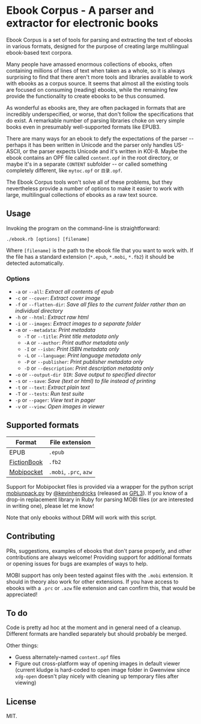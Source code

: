 # Ebook Corpus - A parser and extractor for electronic books

Ebook Corpus is a set of tools for parsing and extracting the text of ebooks in various formats, designed for the purpose of creating large multilingual ebook-based text corpora.

Many people have amassed enormous collections of ebooks, often containing millions of lines of text when taken as a whole, so it is always surprising to find that there aren't more tools and libraries available to work with ebooks as a corpus source. It seems that almost all the existing tools are focused on consuming (reading) ebooks, while the remaining few provide the functionality to create ebooks to be thus consumed.

As wonderful as ebooks are, they are often packaged in formats that are incredibly underspecified, or worse, that don't follow the specifications that do exist. A remarkable number of parsing libraries choke on very simple books even in presumably well-supported formats like EPUB3.

There are many ways for an ebook to defy the expectations of the parser -- perhaps it has been written in Unicode and the parser only handles US-ASCII, or the parser expects Unicode and it's written in KOI-8. Maybe the ebook contains an OPF file called `content.opf` in the root directory, or maybe it's in a separate `CONTENT` subfolder -- or called something completely different, like `mytoc.opf` or `目录.opf`.

The Ebook Corpus tools won't solve all of these problems, but they nevertheless provide a number of options to make it easier to work with large, multilingual collections of ebooks as a raw text source.

## Usage

Invoking the program on the command-line is straightforward:

    ./ebook.rb [options] [filename]

Where `[filename]` is the path to the ebook file that you want to work with. If the file has a standard extension (`*.epub`, `*.mobi`, `*.fb2`) it should be detected automatically.

### Options

* `-a` or `--all`: _Extract all contents of epub_
* `-c` or `--cover`: _Extract cover image_
* `-f` or `--flatten-dir`: _Save all files to the current folder rather than an individual directory_
* `-h` or `--html`: _Extract raw html_
* `-i` or `--images`: _Extract images to a separate folder_
* `-m` or `--metadata`: _Print metadata_
  * `-T` or `--title`: _Print title metadata only_
  * `-A` or `--author`: _Print author metadata only_
  * `-I` or `--isbn`: _Print ISBN metadata only_
  * `-L` or `--language`: _Print language metadata only_
  * `-P` or `--publisher`: _Print publisher metadata only_
  * `-D` or `--description`: _Print description metadata only_
* `-o` or `--output-dir DIR`: _Save output to specified director_
* `-s` or `--save`: _Save (text or html) to file instead of printing_
* `-t` or `--text`: _Extract plain text_
* `-T` or `--tests`: _Run test suite_
* `-p` or `--pager`: _View text in pager_
* `-v` or `--view`: _Open images in viewer_

## Supported formats

Format | File extension
------ | --------------
EPUB | `.epub`
[FictionBook](https://en.wikipedia.org/wiki/FictionBook) | `.fb2`
[Mobipocket](http://wiki.mobileread.com/wiki/MOBI) | `.mobi`, `.prc`, `azw`

Support for Mobipocket files is provided via a wrapper for the python script [mobiunpack.py](http://www.mobileread.com/forums/showthread.php?t=61986) by [@kevinhendricks](https://github.com/kevinhendricks) (released as [GPL3](https://github.com/kevinhendricks/KindleUnpack/blob/master/COPYING.txt)). If you know of a drop-in replacement library in Ruby for parsing MOBI files (or are interested in writing one), please let me know!

Note that only ebooks without DRM will work with this script.

## Contributing

PRs, suggestions, examples of ebooks that don't parse properly, and other contributions are always welcome! Providing support for additional formats or opening issues for bugs are examples of ways to help.

MOBI support has only been tested against files with the `.mobi` extension. It should in theory also work for other extensions. If you have access to ebooks with a `.prc` or `.azw` file extension and can confirm this, that would be appreciated!

## To do

Code is pretty ad hoc at the moment and in general need of a cleanup. Different formats are handled separately but should probably be merged.

Other things:

* Guess alternately-named `content.opf` files
* Figure out cross-platform way of opening images in default viewer (current kludge is hard-coded to open image folder in Gwenview since `xdg-open` doesn't play nicely with cleaning up temporary files after viewing)

## License

MIT.
